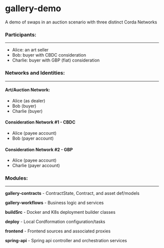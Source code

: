 # gallery-demo

A demo of swaps in an auction scenario with three distinct Corda Networks

### Participants: 

---

- Alice: an art seller
- Bob: buyer with CBDC consideration
- Charlie: buyer with GBP (fiat) consideration

### Networks and Identities:

---

#### Art/Auction Network:
 - Alice (as dealer)
 - Bob (buyer)
 - Charlie (buyer)

#### Consideration Network #1 - CBDC
 - Alice (payee account)
 - Bob (payer account)

#### Consideration Network #2 - GBP
 - Alice (payee account)
 - Charlie (payer account)

### Modules:

---

**gallery-contracts** - ContractState, Contract, and asset def/models

**gallery-workflows** - Business logic and services

**buildSrc** - Docker and K8s deployment builder classes

**deploy** - Local Cordformation configuration/tasks

**frontend** - Frontend sources and associated proxies

**spring-api** - Spring api controller and orchestration services